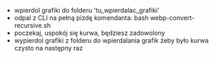 * wpierdol grafiki do folderu 'tu_wpierdalac_grafiki'
* odpal z CLI na pełną pizdę komendanta: bash webp-convert-recursive.sh
* poczekaj, uspokój się kurwa, będziesz zadowolony
* wypierdol grafiki z folderu do wpierdalania grafik żeby było kurwa czysto na następny raz